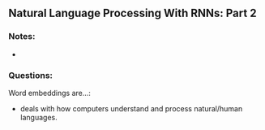 ## Natural Language Processing With RNNs: Part 2

### Notes:

-

### Questions:

Word embeddings are...:

- deals with how computers understand and process natural/human languages.
